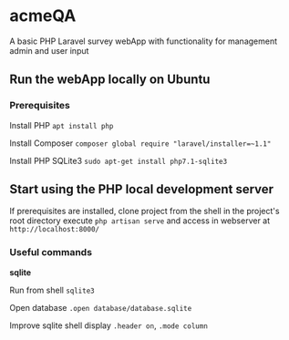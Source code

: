 # acmeQA
A basic PHP Laravel survey webApp with functionality for management admin and user input

## Run the webApp locally on Ubuntu

### Prerequisites

Install PHP
`apt install php`

Install Composer
`composer global require "laravel/installer=~1.1"`

Install PHP SQLite3
`sudo apt-get install php7.1-sqlite3`



## Start using the PHP local development server

If prerequisites are installed, clone project from the shell in the project's root directory execute `php artisan serve` and access in webserver at `http://localhost:8000/`


### Useful commands

**sqlite**

Run from shell `sqlite3`

Open database `.open database/database.sqlite`

Improve sqlite shell display `.header on`, `.mode column`


